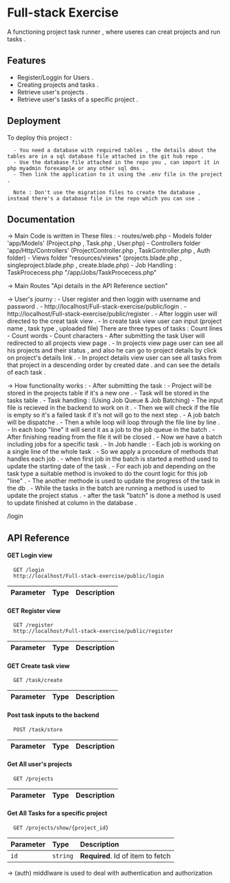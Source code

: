 
# Full-stack Exercise

A functioning project task runner , where useres can creat projects and run tasks .




## Features

- Register/Loggin for Users .
- Creating projects and tasks . 
- Retrieve user's projects . 
- Retrieve user's tasks of a specific project .


## Deployment

To deploy this project :

``` Data base
  - You need a database with required tables , the details about the tables are in a sql database file attached in the git hub repo .
  - Use the database file attached in the repo you , can import it in php myadmin forexample or any other sql dms .
  - Then link the application to it using the .env file in the project .

  Note : Don't use the migration files to create the database , instead there's a database file in the repo which you can use .

```


## Documentation

-> Main Code is written in These files :
      - routes/web.php 
      - Models folder 'app/Models'
         (Project.php , Task.php , User.php) 
      - Controllers folder  'app/Http/Controllers'
        (ProjectController.php , TaskController.php , Auth folder) 
      - Views folder "resources/views"
        (projects.blade.php , singleproject.blade.php , create.blade.php)
      - Job Handling : TaskProcecess.php "/app/Jobs/TaskProcecess.php"

-> Main Routes "Api details in the API Reference section"

-> User's journy : 
    - User register and then loggin with username and password .
	- http://localhost/Full-stack-exercise/public/login .
	- http://localhost/Full-stack-exercise/public/register .
    - After loggin user will directed to the creat task view .
    - In create task view user can input 
      (project name , task type , uploaded file) 
      There are three types of tasks : Count lines - Count words - Count characters
    - After submitting the task User will redirected to all projects view page .
    - In projects view page user can see all his projects and their status ,
      and also he can go to project details by click on project's details link . 
    - In project details view user can see all tasks from that project in a descending order by created date .
      and can see the details of each task . 

-> How functionality works :
    - After submitting the task :
          - Project will be stored in the projects table if it's a new one .
          - Task will be stored in the tasks table .
    - Task handling : (Using Job Queue & Job Batching)
          - The input file is recieved in the backend to work on it .
          - Then we will check if the file is empty so it's a failed task if it's not will go to the next step .
          - A job batch will be dispatche .
          - Then a while loop will loop through the file line by line .
          - In each loop "line" it will send it as a job to the job queue in the batch .
          - After finishing reading from the file it will be closed .
          - Now we have a batch including jobs for a specific task .
          - In Job handle :
            - Each job is working on a single line of the whole task . 
            - So we apply a procedure of methods that handles each job .
            - when first job in the batch is started a method used to update the starting date of the task .
            - For each job and depending on the task type a suitable method is invoked to do the count logic for this job "line" .
            - The another methode is used to update the progress of the task in the db . 
            - While the tasks in the batch are running a method is used to update the project status .
            - after the task "batch" is done a method is used to update finished at column in the database .
            
            
 /login

## API Reference


#### GET Login view
```http
  GET /login
  http://localhost/Full-stack-exercise/public/login	
```

| Parameter | Type     | Description                |
| :-------- | :------- | :------------------------- |

#### GET Register view
```http
  GET /register
  http://localhost/Full-stack-exercise/public/register	
```

| Parameter | Type     | Description                |
| :-------- | :------- | :------------------------- |



#### GET Create task view
```http
  GET /task/create
```

| Parameter | Type     | Description                |
| :-------- | :------- | :------------------------- |


#### Post task inputs to the backend

```http
  POST /task/store
```

| Parameter | Type     | Description                       |
| :-------- | :------- | :-------------------------------- |

#### Get All user's projects

```http
  GET /projects
```

| Parameter | Type     | Description                       |
| :-------- | :------- | :-------------------------------- |


#### Get All Tasks for a specific project

```http
  GET /projects/show/{project_id}
```

| Parameter | Type     | Description                       |
| :-------- | :------- | :-------------------------------- |
| `id`      | `string` | **Required**. Id of item to fetch |



-> (auth) middlware  is used to deal with authentication and authorization 



